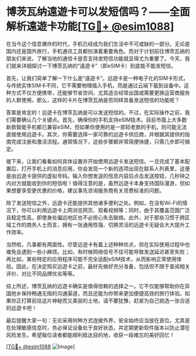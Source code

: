 # 博茨瓦纳遠遊卡可以发短信吗？——全面解析遠遊卡功能[[TG💪+ @esim1088](https://t.me/s/esim1088)]

在当今这个信息爆炸的时代，手机已经成为我们生活中不可或缺的一部分。无论是国内还是国外旅行，手机通讯工具都扮演着重要角色。而对于计划前往博茨瓦纳的朋友们来说，了解当地的通信卡是否支持发短信功能就显得尤为重要了。今天，我们就来详细探讨一下博茨瓦纳的“遠遊卡”（即eSIM卡）到底能不能发短信。

首先，让我们简单了解一下什么是“遠遊卡”。远遊卡是一种电子化的SIM卡形式，与传统实体SIM卡不同，它不需要物理插入手机，而是通过云端下载到设备中。这种方式不仅方便携带，还能够节省空间，尤其适合经常出国或需要更换运营商服务的人群使用。那么，这样的卡片在博茨瓦纳是否同样具备发送短信的功能呢？

答案是肯定的！远遊卡在博茨瓦纳是可以发送短信的。不过，在实际操作之前，我们需要确认几个关键点。首先，确保你的手机支持eSIM技术。目前市面上大多数新款智能手机都已兼容eSIM，但如果你使用的是一部较老款的手机，则可能无法直接使用远遊卡。其次，你需要选择一家可靠的远遊卡供应商，并根据其提供的指南完成注册和激活流程。通常情况下，这些步骤都非常简便快捷，只需几步即可搞定。

接下来，让我们看看如何具体设置并开始使用远遊卡发送短信。一旦完成了基本配置后，打开手机上的消息应用，你会发现一个新的选项出现在联系人列表里，这便是由远遊卡提供的虚拟号码。输入你想发送的信息内容后点击发送按钮，几秒钟之内对方就能收到你的短信啦！值得注意的是，虽然远遊卡本身支持国际漫游，但如果想要享受更优惠的价格，建议事先咨询服务商有关资费标准的问题。

除了发送短信之外，远遊卡还能提供其他诸多便利之处。例如，在没有Wi-Fi的情况下，你可以利用远遊卡上网浏览网页、观看视频等；同时，由于其覆盖范围广泛且稳定性高，即使身处偏远地区也不必担心失去联络。此外，对于那些习惯于跨区域工作的商务人士而言，拥有一张通用性强、切换灵活的远遊卡无疑会大大提升工作效率。

当然啦，凡事都有两面性。尽管远遊卡有着上述种种优点，但在实际使用过程中也难免会遇到一些小麻烦。比如，有时候网络信号不佳可能导致发送延迟甚至失败；再比如，某些特定的应用程序可能不完全适配eSIM技术，从而影响正常使用体验。因此，在决定购买远遊卡之前，最好先做好充分准备，包括但不限于查阅相关评价、对比不同品牌优劣等等。

综上所述，博茨瓦纳的远遊卡确实是值得信赖的选择之一。它不仅能够帮助你在异国他乡保持畅通无阻的沟通渠道，而且还能为你带来更加便捷高效的旅行体验。如果你正打算前往这片神秘而又美丽的土地，请不要犹豫，赶紧为自己挑选一张合适的远遊卡吧！

最后提醒大家一句：无论采用何种方式连接外界，安全始终应当放在首位。尤其是在处理敏感信息时，务必保证设备处于良好状态，并定期更新软件版本以防止潜在风险发生。希望每位读者都能顺利抵达目的地，收获一段难忘的美好回忆！

[[TG💪+ @esim1088](https://t.me/s/esim1088) ![Image](https://i.postimg.cc/4NQfJmqS/Snipaste-2025-05-13-00-14-12.png)]